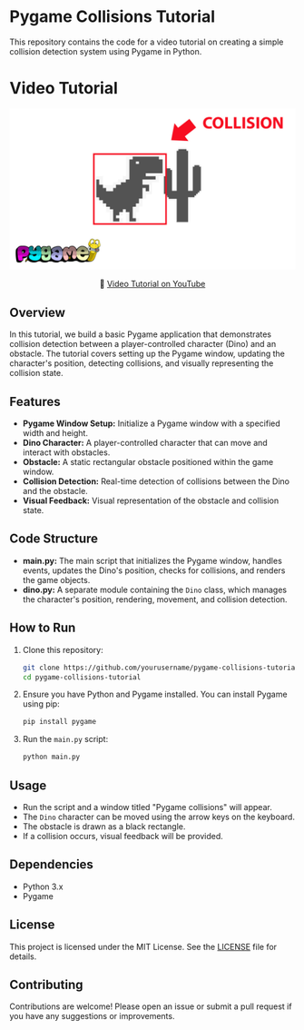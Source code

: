 
# Pygame Collisions Tutorial

This repository contains the code for a video tutorial on creating a simple collision detection system using Pygame in Python.


# Video Tutorial

<p align="center">
  <img src="preview.jpg" alt="" width="940">
</p>

<p align="center">
🎥 <a href="https://youtu.be/u35-y3OKj3o">Video Tutorial on YouTube</a>
</p>


## Overview

In this tutorial, we build a basic Pygame application that demonstrates collision detection between a player-controlled character (Dino) and an obstacle. The tutorial covers setting up the Pygame window, updating the character's position, detecting collisions, and visually representing the collision state.

## Features

- **Pygame Window Setup:** Initialize a Pygame window with a specified width and height.
- **Dino Character:** A player-controlled character that can move and interact with obstacles.
- **Obstacle:** A static rectangular obstacle positioned within the game window.
- **Collision Detection:** Real-time detection of collisions between the Dino and the obstacle.
- **Visual Feedback:** Visual representation of the obstacle and collision state.

## Code Structure

- **main.py:** The main script that initializes the Pygame window, handles events, updates the Dino's position, checks for collisions, and renders the game objects.
- **dino.py:** A separate module containing the `Dino` class, which manages the character's position, rendering, movement, and collision detection.

## How to Run

1. Clone this repository:
   ```bash
   git clone https://github.com/yourusername/pygame-collisions-tutorial.git
   cd pygame-collisions-tutorial
   ```

2. Ensure you have Python and Pygame installed. You can install Pygame using pip:
   ```bash
   pip install pygame
   ```

3. Run the `main.py` script:
   ```bash
   python main.py
   ```

## Usage

- Run the script and a window titled "Pygame collisions" will appear.
- The `Dino` character can be moved using the arrow keys on the keyboard.
- The obstacle is drawn as a black rectangle.
- If a collision occurs, visual feedback will be provided.

## Dependencies

- Python 3.x
- Pygame

## License

This project is licensed under the MIT License. See the [LICENSE](LICENSE) file for details.

## Contributing

Contributions are welcome! Please open an issue or submit a pull request if you have any suggestions or improvements.
